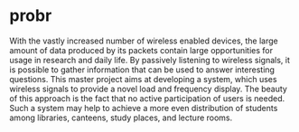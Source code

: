# probr

With the vastly increased number of wireless enabled devices, the large amount of data produced by its packets contain large opportunities for usage in research and daily life. By passively listening to wireless signals, it is possible to gather information that can be used to answer interesting questions. This master project aims at developing a system, which uses wireless signals to provide a novel load and frequency display. The beauty of this approach is the fact that no active participation of users is needed. Such a system may help to achieve a more even distribution of students among libraries, canteens, study places, and lecture rooms. 
